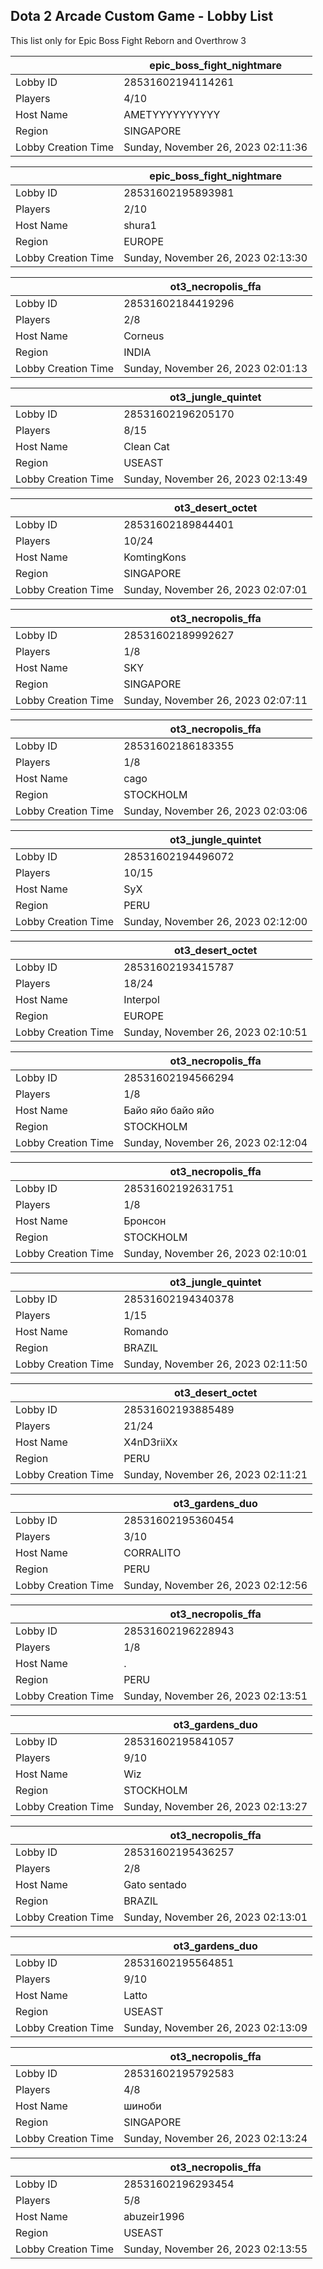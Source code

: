 ## Dota 2 Arcade Custom Game - Lobby List

This list only for Epic Boss Fight Reborn and Overthrow 3

|  | epic_boss_fight_nightmare |
| ------ | ------ |
| Lobby ID | 28531602194114261 |
| Players | 4/10 |
| Host Name | AMETYYYYYYYYYY |
| Region | SINGAPORE |
| Lobby Creation Time | Sunday, November 26, 2023 02:11:36 |


|  | epic_boss_fight_nightmare |
| ------ | ------ |
| Lobby ID | 28531602195893981 |
| Players | 2/10 |
| Host Name | shura1 |
| Region | EUROPE |
| Lobby Creation Time | Sunday, November 26, 2023 02:13:30 |


|  | ot3_necropolis_ffa |
| ------ | ------ |
| Lobby ID | 28531602184419296 |
| Players | 2/8 |
| Host Name | Corneus |
| Region | INDIA |
| Lobby Creation Time | Sunday, November 26, 2023 02:01:13 |


|  | ot3_jungle_quintet |
| ------ | ------ |
| Lobby ID | 28531602196205170 |
| Players | 8/15 |
| Host Name | Clean Cat |
| Region | USEAST |
| Lobby Creation Time | Sunday, November 26, 2023 02:13:49 |


|  | ot3_desert_octet |
| ------ | ------ |
| Lobby ID | 28531602189844401 |
| Players | 10/24 |
| Host Name | KomtingKons |
| Region | SINGAPORE |
| Lobby Creation Time | Sunday, November 26, 2023 02:07:01 |


|  | ot3_necropolis_ffa |
| ------ | ------ |
| Lobby ID | 28531602189992627 |
| Players | 1/8 |
| Host Name | SKY |
| Region | SINGAPORE |
| Lobby Creation Time | Sunday, November 26, 2023 02:07:11 |


|  | ot3_necropolis_ffa |
| ------ | ------ |
| Lobby ID | 28531602186183355 |
| Players | 1/8 |
| Host Name | cago |
| Region | STOCKHOLM |
| Lobby Creation Time | Sunday, November 26, 2023 02:03:06 |


|  | ot3_jungle_quintet |
| ------ | ------ |
| Lobby ID | 28531602194496072 |
| Players | 10/15 |
| Host Name | SyX |
| Region | PERU |
| Lobby Creation Time | Sunday, November 26, 2023 02:12:00 |


|  | ot3_desert_octet |
| ------ | ------ |
| Lobby ID | 28531602193415787 |
| Players | 18/24 |
| Host Name | Interpol |
| Region | EUROPE |
| Lobby Creation Time | Sunday, November 26, 2023 02:10:51 |


|  | ot3_necropolis_ffa |
| ------ | ------ |
| Lobby ID | 28531602194566294 |
| Players | 1/8 |
| Host Name | Байо яйо байо яйо |
| Region | STOCKHOLM |
| Lobby Creation Time | Sunday, November 26, 2023 02:12:04 |


|  | ot3_necropolis_ffa |
| ------ | ------ |
| Lobby ID | 28531602192631751 |
| Players | 1/8 |
| Host Name | Бронсон |
| Region | STOCKHOLM |
| Lobby Creation Time | Sunday, November 26, 2023 02:10:01 |


|  | ot3_jungle_quintet |
| ------ | ------ |
| Lobby ID | 28531602194340378 |
| Players | 1/15 |
| Host Name | Romando |
| Region | BRAZIL |
| Lobby Creation Time | Sunday, November 26, 2023 02:11:50 |


|  | ot3_desert_octet |
| ------ | ------ |
| Lobby ID | 28531602193885489 |
| Players | 21/24 |
| Host Name | X4nD3riiXx |
| Region | PERU |
| Lobby Creation Time | Sunday, November 26, 2023 02:11:21 |


|  | ot3_gardens_duo |
| ------ | ------ |
| Lobby ID | 28531602195360454 |
| Players | 3/10 |
| Host Name | CORRALITO |
| Region | PERU |
| Lobby Creation Time | Sunday, November 26, 2023 02:12:56 |


|  | ot3_necropolis_ffa |
| ------ | ------ |
| Lobby ID | 28531602196228943 |
| Players | 1/8 |
| Host Name | . |
| Region | PERU |
| Lobby Creation Time | Sunday, November 26, 2023 02:13:51 |


|  | ot3_gardens_duo |
| ------ | ------ |
| Lobby ID | 28531602195841057 |
| Players | 9/10 |
| Host Name | Wiz |
| Region | STOCKHOLM |
| Lobby Creation Time | Sunday, November 26, 2023 02:13:27 |


|  | ot3_necropolis_ffa |
| ------ | ------ |
| Lobby ID | 28531602195436257 |
| Players | 2/8 |
| Host Name | Gato sentado |
| Region | BRAZIL |
| Lobby Creation Time | Sunday, November 26, 2023 02:13:01 |


|  | ot3_gardens_duo |
| ------ | ------ |
| Lobby ID | 28531602195564851 |
| Players | 9/10 |
| Host Name | Latto |
| Region | USEAST |
| Lobby Creation Time | Sunday, November 26, 2023 02:13:09 |


|  | ot3_necropolis_ffa |
| ------ | ------ |
| Lobby ID | 28531602195792583 |
| Players | 4/8 |
| Host Name | шиноби |
| Region | SINGAPORE |
| Lobby Creation Time | Sunday, November 26, 2023 02:13:24 |


|  | ot3_necropolis_ffa |
| ------ | ------ |
| Lobby ID | 28531602196293454 |
| Players | 5/8 |
| Host Name | abuzeir1996 |
| Region | USEAST |
| Lobby Creation Time | Sunday, November 26, 2023 02:13:55 |


